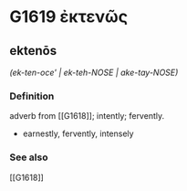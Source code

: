 # G1619 ἐκτενῶς

## ektenōs

_(ek-ten-oce' | ek-teh-NOSE | ake-tay-NOSE)_

### Definition

adverb from [[G1618]]; intently; fervently.

- earnestly, fervently, intensely

### See also

[[G1618]]

